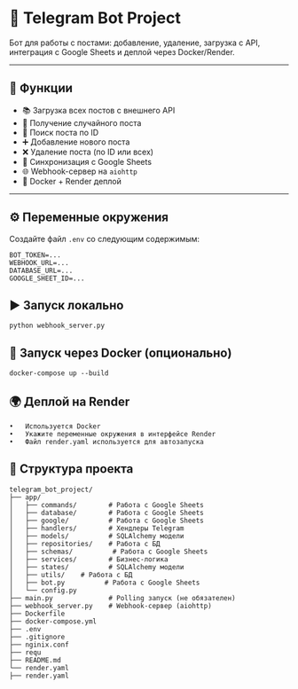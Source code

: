 # 🤖 Telegram Bot Project

Бот для работы с постами: добавление, удаление, загрузка с API, интеграция с Google Sheets и деплой через Docker/Render.

---

## 🚀 Функции

- 📚 Загрузка всех постов с внешнего API
- 🎲 Получение случайного поста
- 🔢 Поиск поста по ID
- ➕ Добавление нового поста
- ❌ Удаление поста (по ID или всех)
- 📄 Синхронизация с Google Sheets
- 🌐 Webhook-сервер на `aiohttp`
- 🐳 Docker + Render деплой

---

## ⚙️ Переменные окружения

Создайте файл `.env` со следующим содержимым:

```env
BOT_TOKEN=...
WEBHOOK_URL=...
DATABASE_URL=...
GOOGLE_SHEET_ID=...
```

## ▶️ Запуск локально
```
python webhook_server.py
```

## 🐳 Запуск через Docker (опционально) 
```
docker-compose up --build
```

## 🌍 Деплой на Render
	•	Используется Docker
	•	Укажите переменные окружения в интерфейсе Render
	•	Файл render.yaml используется для автозапуска

## 📁 Структура проекта
```
telegram_bot_project/
├── app/
│   ├── commands/        # Работа с Google Sheets
│   ├── database/        # Работа с Google Sheets
│   ├── google/          # Работа с Google Sheets
│   ├── handlers/        # Хендлеры Telegram
│   ├── models/          # SQLAlchemy модели
│   ├── repositories/    # Работа с БД
│   ├── schemas/          # Работа с Google Sheets
│   ├── services/        # Бизнес-логика
│   ├── states/          # SQLAlchemy модели
│   ├── utils/    # Работа с БД
│   ├── bot.py          # Работа с Google Sheets
│   └── config.py
├── main.py              # Polling запуск (не обязателен)
├── webhook_server.py    # Webhook-сервер (aiohttp)
├── Dockerfile
├── docker-compose.yml
├── .env
├── .gitignore
├── nginix.conf
├── requ
├── README.md
└── render.yaml
├── render.yaml
```